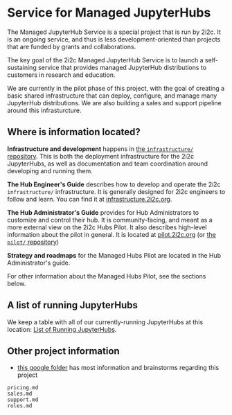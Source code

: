 # Service for Managed JupyterHubs

The Managed JupyterHub Service is a special project that is run by 2i2c.
It is an ongoing service, and thus is less development-oriented than projects that are funded by grants and collaborations.

The key goal of the 2i2c Managed JupyterHub Service is to launch a self-sustaining service that provides managed JupyterHub distributions to customers in research and education.

We are currently in the pilot phase of this project, with the goal of creating a basic shared infrastructure that can deploy, configure, and manage many JupyterHub distributions.
We are also building a sales and support pipeline around this infrasturcture.

## Where is information located?

**Infrastructure and development** happens in [the `infrastructure/` repository](https://github.com/2i2c-org/infrastructure).
This is both the deployment infrastructure for the 2i2c JupyterHubs, as well as documentation and team coordination around developing and running them.

**The Hub Engineer's Guide** describes how to develop and operate the 2i2c `infrastructure/` infrastructure.
It is generally designed for 2i2c engineers to follow and learn.
You can find it at [infrastructure.2i2c.org](https://infrastructure.2i2c.org).

**The Hub Administrator's Guide** provides for Hub Administrators to customize and control their hub.
It is community-facing, and meant as a more external view on the 2i2c Hubs Pilot.
It also describes high-level information about the pilot in general.
It is located at [pilot.2i2c.org](https://pilot.2i2c.org) (or [the `pilot/` repository](https://github.com/2i2c-org/pilot))

**Strategy and roadmaps** for the Managed Hubs Pilot are located in the Hub Administrator's guide. 

For other information about the Managed Hubs Pilot, see the sections below.

## A list of running JupyterHubs

We keep a table with all of our currently-running JupyterHubs at this location: [List of Running JupyterHubs](https://infrastructure.2i2c.org/en/latest/reference/hubs.html).

## Other project information

- [this google folder](https://drive.google.com/drive/folders/1HEEfyT2h_fKeqKdsz9Ftiw9Be1Uj48D6?usp=sharing) has most information and brainstorms regarding this project

```{toctree}
pricing.md
sales.md
support.md
roles.md
```
